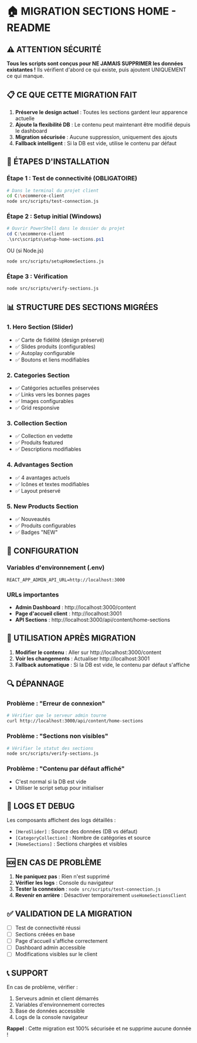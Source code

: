 # 🏠 MIGRATION SECTIONS HOME - README

## ⚠️ ATTENTION SÉCURITÉ
**Tous les scripts sont conçus pour NE JAMAIS SUPPRIMER les données existantes !**
Ils vérifient d'abord ce qui existe, puis ajoutent UNIQUEMENT ce qui manque.

## 📋 CE QUE CETTE MIGRATION FAIT

1. **Préserve le design actuel** : Toutes les sections gardent leur apparence actuelle
2. **Ajoute la flexibilité DB** : Le contenu peut maintenant être modifié depuis le dashboard
3. **Migration sécurisée** : Aucune suppression, uniquement des ajouts
4. **Fallback intelligent** : Si la DB est vide, utilise le contenu par défaut

## 🚀 ÉTAPES D'INSTALLATION

### Étape 1 : Test de connectivité (OBLIGATOIRE)
```bash
# Dans le terminal du projet client
cd C:\ecommerce-client
node src/scripts/test-connection.js
```

### Étape 2 : Setup initial (Windows)
```powershell
# Ouvrir PowerShell dans le dossier du projet
cd C:\ecommerce-client
.\src\scripts\setup-home-sections.ps1
```

OU (si Node.js)
```bash
node src/scripts/setupHomeSections.js
```

### Étape 3 : Vérification
```bash
node src/scripts/verify-sections.js
```

## 📊 STRUCTURE DES SECTIONS MIGRÉES

### 1. Hero Section (Slider)
- ✅ Carte de fidélité (design préservé)
- ✅ Slides produits (configurables)
- ✅ Autoplay configurable
- ✅ Boutons et liens modifiables

### 2. Categories Section  
- ✅ Catégories actuelles préservées
- ✅ Links vers les bonnes pages
- ✅ Images configurables
- ✅ Grid responsive

### 3. Collection Section
- ✅ Collection en vedette
- ✅ Produits featured
- ✅ Descriptions modifiables

### 4. Advantages Section
- ✅ 4 avantages actuels
- ✅ Icônes et textes modifiables
- ✅ Layout préservé

### 5. New Products Section
- ✅ Nouveautés
- ✅ Produits configurables
- ✅ Badges "NEW" 

## 🔧 CONFIGURATION

### Variables d'environnement (.env)
```env
REACT_APP_ADMIN_API_URL=http://localhost:3000
```

### URLs importantes
- **Admin Dashboard** : http://localhost:3000/content
- **Page d'accueil client** : http://localhost:3001
- **API Sections** : http://localhost:3000/api/content/home-sections

## 🎯 UTILISATION APRÈS MIGRATION

1. **Modifier le contenu** : Aller sur http://localhost:3000/content
2. **Voir les changements** : Actualiser http://localhost:3001
3. **Fallback automatique** : Si la DB est vide, le contenu par défaut s'affiche

## 🔍 DÉPANNAGE

### Problème : "Erreur de connexion"
```bash
# Vérifier que le serveur admin tourne
curl http://localhost:3000/api/content/home-sections
```

### Problème : "Sections non visibles"
```bash
# Vérifier le statut des sections
node src/scripts/verify-sections.js
```

### Problème : "Contenu par défaut affiché"
- C'est normal si la DB est vide
- Utiliser le script setup pour initialiser

## 📝 LOGS ET DEBUG

Les composants affichent des logs détaillés :
- `[HeroSlider]` : Source des données (DB vs défaut)
- `[CategoryCollection]` : Nombre de catégories et source
- `[HomeSections]` : Sections chargées et visibles

## 🆘 EN CAS DE PROBLÈME

1. **Ne paniquez pas** : Rien n'est supprimé
2. **Vérifier les logs** : Console du navigateur
3. **Tester la connexion** : `node src/scripts/test-connection.js`
4. **Revenir en arrière** : Désactiver temporairement `useHomeSectionsClient`

## ✅ VALIDATION DE LA MIGRATION

- [ ] Test de connectivité réussi
- [ ] Sections créées en base
- [ ] Page d'accueil s'affiche correctement
- [ ] Dashboard admin accessible
- [ ] Modifications visibles sur le client

## 📞 SUPPORT

En cas de problème, vérifier :
1. Serveurs admin et client démarrés
2. Variables d'environnement correctes
3. Base de données accessible
4. Logs de la console navigateur

**Rappel** : Cette migration est 100% sécurisée et ne supprime aucune donnée !
